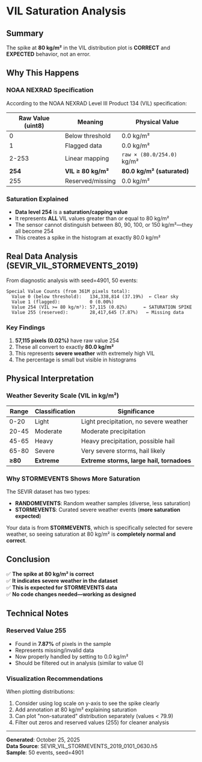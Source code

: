 # VIL Saturation Analysis

## Summary

The spike at **80 kg/m²** in the VIL distribution plot is **CORRECT** and **EXPECTED** behavior, not an error.

## Why This Happens

### NOAA NEXRAD Specification

According to the NOAA NEXRAD Level III Product 134 (VIL) specification:

| Raw Value (uint8) | Meaning | Physical Value |
|-------------------|---------|----------------|
| 0 | Below threshold | 0.0 kg/m² |
| 1 | Flagged data | 0.0 kg/m² |
| 2-253 | Linear mapping | `raw × (80.0/254.0)` kg/m² |
| **254** | **VIL ≥ 80 kg/m²** | **80.0 kg/m² (saturated)** |
| 255 | Reserved/missing | 0.0 kg/m² |

### Saturation Explained

- **Data level 254** is a **saturation/capping value**
- It represents **ALL** VIL values greater than or equal to 80 kg/m²
- The sensor cannot distinguish between 80, 90, 100, or 150 kg/m²—they all become 254
- This creates a spike in the histogram at exactly 80.0 kg/m²

## Real Data Analysis (SEVIR_VIL_STORMEVENTS_2019)

From diagnostic analysis with seed=4901, 50 events:

```
Special Value Counts (from 361M pixels total):
  Value 0 (below threshold):   134,338,814 (37.19%)  ← Clear sky
  Value 1 (flagged):           0 (0.00%)
  Value 254 (VIL >= 80 kg/m²): 57,115 (0.02%)      ← SATURATION SPIKE
  Value 255 (reserved):        28,417,645 (7.87%)   ← Missing data
```

### Key Findings

1. **57,115 pixels (0.02%)** have raw value 254
2. These all convert to exactly **80.0 kg/m²**
3. This represents **severe weather** with extremely high VIL
4. The percentage is small but visible in histograms

## Physical Interpretation

### Weather Severity Scale (VIL in kg/m²)

| Range | Classification | Significance |
|-------|----------------|--------------|
| 0-20 | Light | Light precipitation, no severe weather |
| 20-45 | Moderate | Moderate precipitation |
| 45-65 | Heavy | Heavy precipitation, possible hail |
| 65-80 | Severe | Very severe storms, hail likely |
| **≥80** | **Extreme** | **Extreme storms, large hail, tornadoes** |

### Why STORMEVENTS Shows More Saturation

The SEVIR dataset has two types:
- **RANDOMEVENTS**: Random weather samples (diverse, less saturation)
- **STORMEVENTS**: Curated severe weather events (**more saturation expected**)

Your data is from **STORMEVENTS**, which is specifically selected for severe weather, so seeing saturation at 80 kg/m² is **completely normal and correct**.

## Conclusion

✅ **The spike at 80 kg/m² is correct**  
✅ **It indicates severe weather in the dataset**  
✅ **This is expected for STORMEVENTS data**  
✅ **No code changes needed—working as designed**

## Technical Notes

### Reserved Value 255

- Found in **7.87%** of pixels in the sample
- Represents missing/invalid data
- Now properly handled by setting to 0.0 kg/m²
- Should be filtered out in analysis (similar to value 0)

### Visualization Recommendations

When plotting distributions:
1. Consider using log scale on y-axis to see the spike clearly
2. Add annotation at 80 kg/m² explaining saturation
3. Can plot "non-saturated" distribution separately (values < 79.9)
4. Filter out zeros and reserved values (255) for cleaner analysis

---

**Generated**: October 25, 2025  
**Data Source**: SEVIR_VIL_STORMEVENTS_2019_0101_0630.h5  
**Sample**: 50 events, seed=4901
